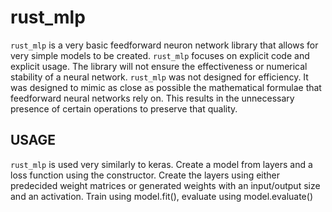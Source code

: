 # rust_mlp

```rust_mlp``` is a very basic feedforward neuron network library that allows for very simple models to be created. ```rust_mlp``` focuses on explicit code and explicit usage. The library will not ensure the effectiveness or numerical stability of a neural network. ```rust_mlp``` was not designed for efficiency. It was designed to mimic as close as possible the mathematical formulae that feedforward neural networks rely on. This results in the unnecessary presence of certain operations to preserve that quality.

## USAGE
```rust_mlp``` is used very similarly to keras. Create a model from layers and a loss function using the constructor. Create the layers using either predecided weight matrices or generated weights with an input/output size and an activation. Train using model.fit(), evaluate using model.evaluate()
